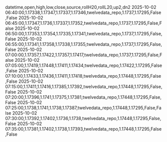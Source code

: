 datetime,open,high,low,close,source,rollH20,rollL20,up2,dn2
2025-10-02 06:40:00,1.17338,1.17347,1.17337,1.17346,twelvedata_repo,1.1737,1.17295,False,False
2025-10-02 06:45:00,1.17347,1.1736,1.17337,1.17352,twelvedata_repo,1.1737,1.17295,False,False
2025-10-02 06:50:00,1.17353,1.17354,1.17335,1.17341,twelvedata_repo,1.1737,1.17295,False,False
2025-10-02 06:55:00,1.17341,1.17358,1.17338,1.17355,twelvedata_repo,1.1737,1.17295,False,False
2025-10-02 07:00:00,1.17357,1.17422,1.17357,1.17417,twelvedata_repo,1.1737,1.17295,False,False
2025-10-02 07:05:00,1.17419,1.17448,1.17411,1.17434,twelvedata_repo,1.17422,1.17295,False,False
2025-10-02 07:10:00,1.17433,1.17436,1.17411,1.17418,twelvedata_repo,1.17448,1.17295,False,False
2025-10-02 07:15:00,1.17411,1.17416,1.17385,1.17392,twelvedata_repo,1.17448,1.17295,False,False
2025-10-02 07:20:00,1.17396,1.1741,1.17375,1.17381,twelvedata_repo,1.17448,1.17295,False,False
2025-10-02 07:25:00,1.1738,1.1741,1.1738,1.17387,twelvedata_repo,1.17448,1.17295,False,False
2025-10-02 07:30:00,1.17392,1.17402,1.1736,1.1738,twelvedata_repo,1.17448,1.17295,False,False
2025-10-02 07:35:00,1.17381,1.17402,1.1738,1.17393,twelvedata_repo,1.17448,1.17295,False,False

